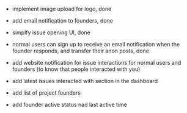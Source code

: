 
- implement image upload for logo, done 

- add email notification to founders, done 
- simplfy issue opening UI, done 

- normal users can sign up to receive an email notification when the founder responds, and transfer their anon posts, done 

- add website notification for issue interactions for normal users and founders (to know that people interacted with you)
- add latest issues interacted with section in the dashboard 
- add list of project founders 
- add founder active status nad last active time 